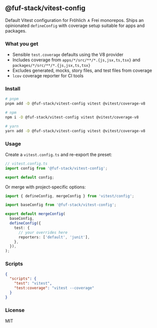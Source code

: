 ## @fuf-stack/vitest-config

Default Vitest configuration for Fröhlich ∧ Frei monorepos. Ships an opinionated `defineConfig` with coverage setup suitable for apps and packages.

### What you get

- Sensible `test.coverage` defaults using the V8 provider
- Includes coverage from `apps/*/src/**/*.{js,jsx,ts,tsx}` and `packages/*/src/**/*.{js,jsx,ts,tsx}`
- Excludes generated, mocks, story files, and test files from coverage
- `lcov` coverage reporter for CI tools

### Install

```bash
# pnpm
pnpm add -D @fuf-stack/vitest-config vitest @vitest/coverage-v8

# npm
npm i -D @fuf-stack/vitest-config vitest @vitest/coverage-v8

# yarn
yarn add -D @fuf-stack/vitest-config vitest @vitest/coverage-v8
```

### Usage

Create a `vitest.config.ts` and re-export the preset:

```ts
// vitest.config.ts
import config from '@fuf-stack/vitest-config';

export default config;
```

Or merge with project-specific options:

```ts
import { defineConfig, mergeConfig } from 'vitest/config';

import baseConfig from '@fuf-stack/vitest-config';

export default mergeConfig(
  baseConfig,
  defineConfig({
    test: {
      // your overrides here
      reporters: ['default', 'junit'],
    },
  }),
);
```

### Scripts

```json
{
  "scripts": {
    "test": "vitest",
    "test:coverage": "vitest --coverage"
  }
}
```

### License

MIT
